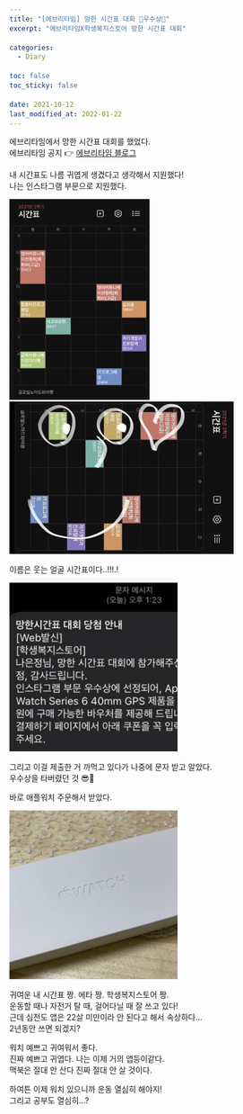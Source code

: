 ```yaml
---
title: "[에브리타임] 망한 시간표 대회 🌟우수상🌟"
excerpt: "에브리타임X학생복지스토어 망한 시간표 대회"

categories:
  - Diary

toc: false
toc_sticky: false
 
date: 2021-10-12
last_modified_at: 2022-01-22
---
```


에브리타임에서 망한 시간표 대회를 했었다.  
에브리타임 공지 👉 [에브리타임 블로그](https://blog.naver.com/everytimekr/222506644801)  

내 시간표도 나름 귀엽게 생겼다고 생각해서 지원했다!  
나는 인스타그램 부문으로 지원했다.  

<img src="/assets/images/21101201/21101201_1.jpg" width="250">  
<img src="/assets/images/21101201/21101201_2.jpg" width="400">  

이름은 웃는 얼굴 시간표이다..!!!.!  

<img src="/assets/images/21101201/21101201_3.jpg" width="300">  

그리고 이걸 제출한 거 까먹고 있다가 나중에 문자 받고 알았다.  
우수상을 타버렸던 것 😎👀  

바로 애플워치 주문해서 받았다.  

<img src="/assets/images/21101201/21101201_4.jpg" width="300">  

귀여운 내 시간표 짱. 에타 짱. 학생복지스토어 짱.  
운동할 때나 자전거 탈 때, 걸어다닐 때 잘 쓰고 있다!  
근데 심전도 앱은 22살 미만이라 안 된다고 해서 속상하다...  
2년동안 쓰면 되겠지?  

워치 예쁘고 귀여워서 좋다.  
진짜 예쁘고 귀엽다. 나는 이제 거의 앱등이같다.  
맥북은 절대 안 산다 진짜 절대 안 살 것이다.  

하여튼 이제 워치 있으니까 운동 열심히 해야지!  
그리고 공부도 열심히...?  
